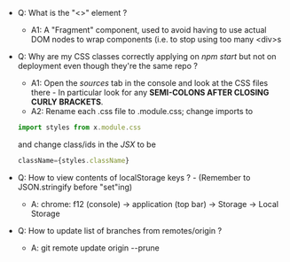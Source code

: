 -   Q: What is the "<>" element ?

    -   A1: A "Fragment" component, used to avoid having to use actual DOM nodes to wrap components (i.e. to stop using too many \<div>s

-   Q: Why are my CSS classes correctly applying on _npm start_ but not on deployment even though they're the same repo ?
    -   A1: Open the _sources_ tab in the console and look at the CSS files there - In particular look for any **SEMI-COLONS AFTER CLOSING CURLY BRACKETS**.
    -   A2: Rename each .css file to .module.css; change imports to
    ```js
    import styles from x.module.css
    ```
    and change class/ids in the _JSX_ to be
    ```jsx
    className={styles.className}
    ```
-   Q: How to view contents of localStorage keys ? - (Remember to JSON.stringify before "set"ing)

    -   A: chrome: f12 (console) -> application (top bar) -> Storage -> Local Storage

-   Q: How to update list of branches from remotes/origin ?
    -   A: git remote update origin --prune

